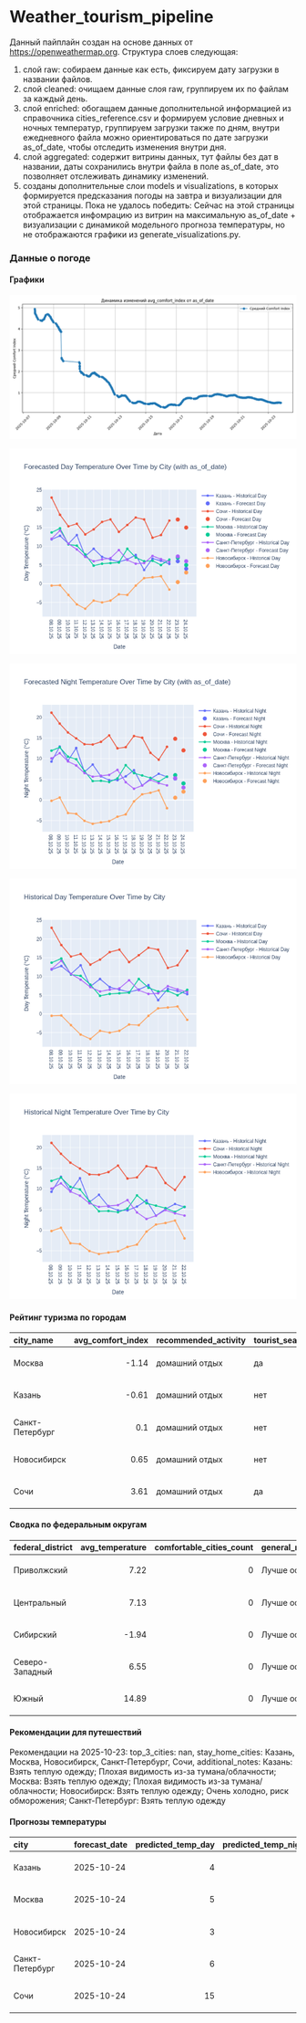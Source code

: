 # Weather_tourism_pipeline
Данный пайплайн создан на основе данных от https://openweathermap.org.
Структура слоев следующая:
  1) слой raw: 
  собираем данные как есть, фиксируем дату загрузки в названии файлов.
  2) слой cleaned:
  очищаем данные слоя raw, группируем их по файлам за каждый день.
  3) слой enriched:
  обогащаем данные дополнительной информацией из справочника cities_reference.csv и формируем условие дневных и ночных температур,
  группируем загрузки также по дням, внутри ежедневного файла можно ориентироваться по дате загрузки as_of_date, чтобы отследить изменения внутри дня.
  4) слой aggregated:
   содержит витрины данных, тут файлы без дат в названии, даты сохранились внутри файла в поле as_of_date, это позволняет отслеживать динамику изменений.
  6) созданы дополнительные слои models и visualizations, в которых формируется предсказания погоды на завтра и визуализации для этой страницы.
  Пока не удалось победить: Сейчас на этой страницы отображается инфомрацию из витрин на максимальную as_of_date + визуализации с динамикой модельного прогноза температуры, 
  но не отображаются графики из generate_visualizations.py.
<!-- WEATHER DATA START -->
### Данные о погоде

#### Графики
![Comfort Index Trend](data/visualizations/comfort_index_trend.png)

![Forecasted Day Temperature](data/visualizations/forecasted_day_temperature.png)

![Forecasted Night Temperature](data/visualizations/forecasted_night_temperature.png)

![Historical Day Temperature](data/visualizations/historical_day_temperature.png)

![Historical Night Temperature](data/visualizations/historical_night_temperature.png)

#### Рейтинг туризма по городам
| city_name       |   avg_comfort_index | recommended_activity   | tourist_season_match   | tourism_season   | tour_recommendation       | as_of_date          |
|:----------------|--------------------:|:-----------------------|:-----------------------|:-----------------|:--------------------------|:--------------------|
| Москва          |               -1.14 | домашний отдых         | да                     | Круглогодично    | домашний отдых в сезон    | 2025-10-23 19:19:00 |
| Казань          |               -0.61 | домашний отдых         | нет                    | Май-Сентябрь     | домашний отдых вне сезона | 2025-10-23 19:19:00 |
| Санкт-Петербург |                0.1  | домашний отдых         | нет                    | Май-Сентябрь     | домашний отдых вне сезона | 2025-10-23 19:19:00 |
| Новосибирск     |                0.65 | домашний отдых         | нет                    | Июнь-Август      | домашний отдых вне сезона | 2025-10-23 19:19:00 |
| Сочи            |                3.61 | домашний отдых         | да                     | Май-Октябрь      | домашний отдых в сезон    | 2025-10-23 19:19:00 |

#### Сводка по федеральным округам
| federal_district   |   avg_temperature |   comfortable_cities_count | general_recommendation   | as_of_date          |
|:-------------------|------------------:|---------------------------:|:-------------------------|:--------------------|
| Приволжский        |              7.22 |                          0 | Лучше остаться дома      | 2025-10-23 19:19:00 |
| Центральный        |              7.13 |                          0 | Лучше остаться дома      | 2025-10-23 19:19:00 |
| Сибирский          |             -1.94 |                          0 | Лучше остаться дома      | 2025-10-23 19:19:00 |
| Северо-Западный    |              6.55 |                          0 | Лучше остаться дома      | 2025-10-23 19:19:00 |
| Южный              |             14.89 |                          0 | Лучше остаться дома      | 2025-10-23 19:19:00 |

#### Рекомендации для путешествий
Рекомендации на 2025-10-23: top_3_cities: nan, stay_home_cities: Казань, Москва, Новосибирск, Санкт-Петербург, Сочи, additional_notes: Казань: Взять теплую одежду; Плохая видимость из-за тумана/облачности; Москва: Взять теплую одежду; Плохая видимость из-за тумана/облачности; Новосибирск: Взять теплую одежду; Очень холодно, риск обморожения; Санкт-Петербург: Взять теплую одежду

#### Прогнозы температуры
| city            | forecast_date   |   predicted_temp_day |   predicted_temp_night | model_type       | as_of_date          |
|:----------------|:----------------|---------------------:|-----------------------:|:-----------------|:--------------------|
| Казань          | 2025-10-24      |                    4 |                      4 | LinearRegression | 2025-10-23 19:19:24 |
| Москва          | 2025-10-24      |                    5 |                      4 | LinearRegression | 2025-10-23 19:19:24 |
| Новосибирск     | 2025-10-24      |                    3 |                      2 | LinearRegression | 2025-10-23 19:19:24 |
| Санкт-Петербург | 2025-10-24      |                    6 |                      3 | LinearRegression | 2025-10-23 19:19:24 |
| Сочи            | 2025-10-24      |                   15 |                     12 | LinearRegression | 2025-10-23 19:19:24 |


<!-- WEATHER DATA END -->
